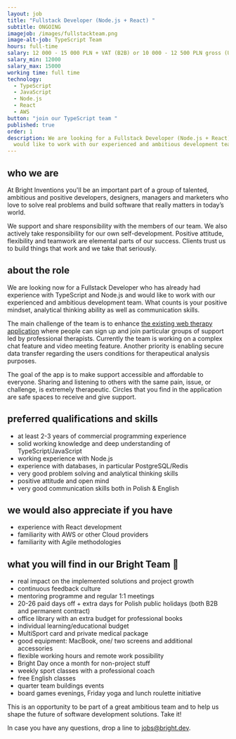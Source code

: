 ```yaml
---
layout: job
title: "Fullstack Developer (Node.js + React) "
subtitle: ONGOING
imagejob: /images/fullstackteam.png
image-alt-job: TypeScript Team
hours: full-time
salary: 12 000 - 15 000 PLN + VAT (B2B) or 10 000 - 12 500 PLN gross (UoP)
salary_min: 12000
salary_max: 15000
working time: full time
technology:
  - TypeScript
  - JavaScript
  - Node.js
  - React
  - AWS
button: "join our TypeScript team "
published: true
order: 1
description: We are looking for a Fullstack Developer (Node.js + React) who
  would like to work with our experienced and ambitious development team.
---
```

## who we are

At Bright Inventions you'll be an important part of a group of talented, ambitious and positive developers, designers, managers and marketers who love to solve real problems and build software that really matters in today’s world. 

We support and share responsibility with the members of our team. We also actively take responsibility for our own self-development. Positive attitude, flexibility and teamwork are elemental parts of our success. Clients trust us to build things that work and we take that seriously. 

## about the role

We are looking now for a Fullstack Developer who has already had experience with TypeScript and Node.js and would like to work with our experienced and ambitious development team. What counts is your positive mindset, analytical thinking ability as well as communication skills.

The main challenge of the team is to enhance [the existing web therapy application](https://circlesup.com/) where people can sign up and join particular groups of support led by professional therapists. Currently the team is working on a complex chat feature and video meeting feature. Another priority is enabling secure data transfer regarding the users conditions for therapeutical analysis purposes. 

The goal of the app is to make support accessible and affordable to everyone. Sharing and listening to others with the same pain, issue, or challenge, is extremely therapeutic. Circles that you find in the application are safe spaces to receive and give support. 

## preferred qualifications and skills

* at least 2-3 years of commercial programming experience
* solid working knowledge and deep understanding of TypeScript/JavaScript
* working experience with Node.js
* experience with databases, in particular PostgreSQL/Redis
* very good problem solving and analytical thinking skills
* positive attitude and open mind
* very good communication skills both in Polish & English

## we would also appreciate if you have

* experience with React development 
* familiarity with AWS or other Cloud providers
* familiarity with Agile methodologies

## what you will find in our Bright Team 🧡

* real impact on the implemented solutions and project growth
* continuous feedback culture
* mentoring programme  and regular 1:1 meetings
* 20-26 paid days off + extra days for Polish public holidays (both B2B and permanent contract) 
* office library with an extra budget for professional books
* individual learning/educational budget
* MultiSport card and private medical package
* good equipment: MacBook, one/ two screens and additional accessories
* flexible working hours and remote work possibility
* Bright Day once a month for non-project stuff
* weekly sport classes with a professional coach
* free English classes
* quarter team buildings events
* board games evenings, Friday yoga and lunch roulette initiative

This is an opportunity to be part of a great ambitious team and to help us shape the future of software development solutions. Take it! 

In case you have any questions, drop a line to jobs@bright.dev.